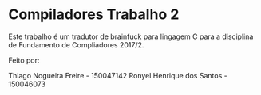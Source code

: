 # Compiladores Trabalho 2

Este trabalho é um tradutor de brainfuck para lingagem C para a disciplina de Fundamento de Compliadores 2017/2.

Feito por:

Thiago Nogueira Freire     -  150047142
Ronyel Henrique dos Santos -  150046073
